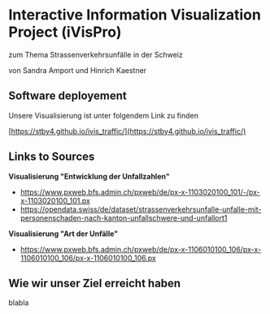 # Interactive Information Visualization Project (iVisPro)
zum Thema Strassenverkehrsunfälle in der Schweiz

von Sandra Amport und Hinrich Kaestner

## Software deployement
Unsere Visualisierung ist unter folgendem Link zu finden

[https://stby4.github.io/ivis_traffic/](https://stby4.github.io/ivis_traffic/)

## Links to Sources

__Visualisierung "Entwicklung der Unfallzahlen"__
- https://www.pxweb.bfs.admin.ch/pxweb/de/px-x-1103020100_101/-/px-x-1103020100_101.px
- https://opendata.swiss/de/dataset/strassenverkehrsunfalle-unfalle-mit-personenschaden-nach-kanton-unfallschwere-und-unfallort1

__Visualisierung "Art der Unfälle"__
- https://www.pxweb.bfs.admin.ch/pxweb/de/px-x-1106010100_106/px-x-1106010100_106/px-x-1106010100_106.px

## Wie wir unser Ziel erreicht haben
blabla




